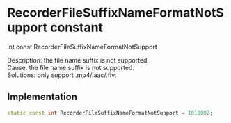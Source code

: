 


# RecorderFileSuffixNameFormatNotSupport constant







int const RecorderFileSuffixNameFormatNotSupport
  




<p>Description: the file name suffix is not supported. <br>Cause: the file name suffix is not supported. <br>Solutions: only support .mp4/.aac/.flv.</p>



## Implementation

```dart
static const int RecorderFileSuffixNameFormatNotSupport = 1010002;
```







